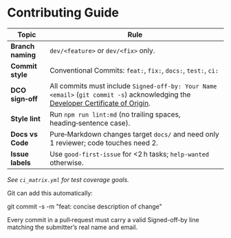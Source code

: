 <!-- phase:1 -->
# Contributing Guide

| Topic              | Rule |
|--------------------|------|
| **Branch naming**  | `dev/<feature>` or `dev/<fix>` only. |
| **Commit style**   | Conventional Commits: `feat:`, `fix:`, `docs:`, `test:`, `ci:` |
| **DCO sign‑off**   | All commits must include `Signed-off-by: Your Name <email>` (`git commit -s`) acknowledging the [Developer Certificate of Origin](CLA.md). |
| **Style lint**     | Run `npm run lint:md` (no trailing spaces, heading‑sentence case). |
| **Docs vs Code**   | Pure‑Markdown changes target `docs/` and need only 1 reviewer; code touches need 2. |
| **Issue labels**   | Use `good-first-issue` for <2 h tasks; `help‑wanted` otherwise. |

*See `ci_matrix.yml` for test coverage goals.*


Git can add this automatically:


git commit -s -m "feat: concise description of change"

Every commit in a pull‑request must carry a valid Signed-off-by line
matching the submitter’s real name and email.
